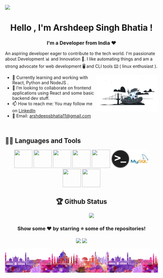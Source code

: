 ![](https://raw.githubusercontent.com/halfrost/halfrost/master/icons/header_.png)

<h1 align="center"> Hello , I'm Arshdeep Singh Bhatia  ! </h1>

<h3 align="center">I'm a Developer from India ❤</h3>

An aspiring developer eager to contribute to the tech world. I'm passionate about Development 📊 and Innovation 🚧. I like automating things and am a strong advocate for web development 🖥️ and CLI tools ⌨️ ( linux enthusiast ).

<img width="40%" align="right" alt="Github Image" src="https://raw.githubusercontent.com/Manas1820/Manas1820/master/profile-first-pr-dark.svg" />

- 🌱 Currently learning and working with React, Python and NodeJS .
- 👯 I’m looking to collaborate on frontend applications using React and some basic backend dev stuff.
- 📫 How to reach me: You may follow me on [LinkedIn](https://www.linkedin.com/in/arshdeep-singh-bhatia-944b3a203/)
- 📧 Email: arshdeepsbhatia11@gmail.com
<br />

## 👨‍💻 Languages and Tools

<div align="center">
  
<img src="https://github.com/Subhampreet/Subhampreet/blob/master/logos/c++.png?raw=true" height="60" width="60">
<img src="https://github.com/Subhampreet/Subhampreet/blob/master/logos/JS.png?raw=true" height="60" width="60">
<img src="https://cdn.iconscout.com/icon/free/png-512/node-js-1174925.png" height="60" width="60">
<img src="https://github.com/Subhampreet/Subhampreet/blob/master/logos/css.png?raw=true" height="60" width="60">
<img src="https://github.com/Subhampreet/Subhampreet/blob/master/logos/html.png?raw=true" height="60" width="60">
<img height="60" width="60" src="https://raw.githubusercontent.com/github/explore/80688e429a7d4ef2fca1e82350fe8e3517d3494d/topics/terminal/terminal.png">
<img src="https://raw.githubusercontent.com/devicons/devicon/master/icons/mysql/mysql-original-wordmark.svg" height="60" width="60">
<img src="https://github.com/Subhampreet/Subhampreet/blob/master/logos/git.png?raw=true" height="60" width="60">
<img src="https://github.com/Subhampreet/Subhampreet/blob/master/logos/vs.png?raw=true" height="60" width="60">

  <br >

## 🏆 Github Status
  
<img  src="https://github-readme-stats.vercel.app/api?username=arshdeepdgreat&show_icons=true&hide_border=true&theme=dark" width="45%" align="right" >

<br>

<div align="center">
  
### Show some ❤️ by starring ⭐ some of the repositories!

  [<img src="https://img.shields.io/badge/linkedin-%230077B5.svg?&style=for-the-badge&logo=linkedin&logoColor=white">](https://www.linkedin.com/in/arshdeep-singh-bhatia-944b3a203/)
[<img src="https://img.shields.io/badge/instagram-%23E4405F.svg?&style=for-the-badge&logo=instagram&logoColor=white">](https://www.instagram.com/arshdeep_s_bhatia/)
  
</div>

![](https://github.com/Manas1820/Manas1820/raw/master/footer.png)
